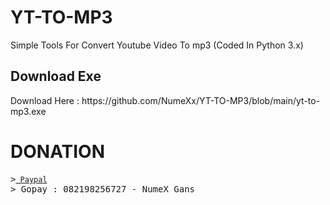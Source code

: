 # YT-TO-MP3
Simple Tools For Convert Youtube Video To mp3 (Coded In Python 3.x)

<h2> Download Exe </h2>
Download Here : https://github.com/NumeXx/YT-TO-MP3/blob/main/yt-to-mp3.exe

# DONATION
<pre>
<span class="pl-k">&gt;</span><a href="https://www.paypal.com/paypalme/NumeXGans" rel="nofollow"><code> Paypal</code></a>
<span class="pl-k">&gt;</span> Gopay : 082198256727 - NumeX Gans
</pre>
